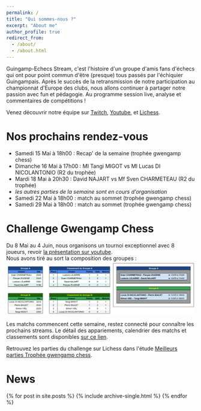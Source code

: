 ```yaml
---
permalink: /
title: "Qui sommes-nous ?"
excerpt: "About me"
author_profile: true
redirect_from: 
  - /about/
  - /about.html
---
```


Guingamp-Echecs Stream, c'est l'histoire d'un groupe d'amis fans d'échecs qui ont pour point commun d'être (presque) tous passés par l'échiquier Guingampais. Après le succès de la retransmission de notre participation au championnat d'Europe des clubs, nous allons continuer à partager notre passion avec fun et pédagogie. Au programme session live, analyse et commentaires de compétitions !

Venez découvrir notre équipe sur [Twitch](https://www.twitch.tv/gwengamp_chess), [Youtube](https://www.youtube.com/channel/UCDa-Z-OF7U1xfGy3s835AxQ), et [Lichess](https://lichess.org/@/guingamp-echecs).

Nos prochains rendez-vous
======
  * Samedi 15 Mai à 18h00 : Recap' de la semaine (trophée gwengamp chess)
  * Dimanche 16 Mai à 17h00 : MI Tangi MIGOT vs MI Lucas DI NICOLANTONIO (R2 du trophée)
  * Mardi 18 Mai à 20h30 : David NAJART vs Mf Sven CHARMETEAU (R2 du trophée)
  * *les autres parties de la semaine sont en cours d'organisation*
  * Samedi 22 Mai à 18h00 : match au sommet (trophée gwengamp chess)
  * Samedi 29 Mai à 18h00 : match au sommet (trophée gwengamp chess)

Challenge Gwengamp Chess
======

Du 8 Mai au 4 Juin, nous organisons un tournoi exceptionnel avec 8 joueurs, revoir [la présentation sur youtube](https://www.youtube.com/watch?v=ARqkzBN-I2k).    
Nous avons tiré au sort la composition des groupes :
![](../images/poules.png)

Les matchs commencent cette semaine, restez connecté pour connaître les prochains streams.
Le détail des appariements, calendrier des matchs et classements sont disponibles [sur ce lien](https://docs.google.com/spreadsheets/d/1KcM92fU3VAFJtJLrZHnmAvBvIPzSW0i4ZX-RKlkoq_I/edit?usp=sharing).

Retrouvez les parties du challenge sur Lichess dans l'étude [Meilleurs parties Trophée gwengamp chess](https://lichess.org/study/amDirdX3).

News
======
{% for post in site.posts %}
  {% include archive-single.html %}
{% endfor %}
